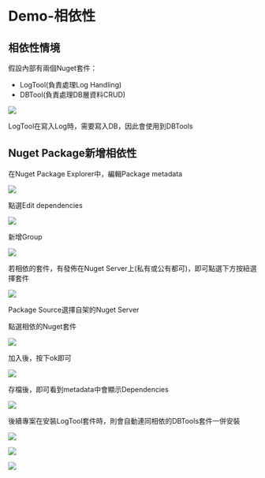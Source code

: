 # Demo-相依性

## 相依性情境

假設內部有兩個Nuget套件：

* LogTool\(負責處理Log Handling\)
* DBTool\(負責處理DB層資料CRUD\)

![](../../.gitbook/assets/image%20%28310%29.png)

LogTool在寫入Log時，需要寫入DB，因此會使用到DBTools

## Nuget Package新增相依性

在Nuget Package Explorer中，編輯Package metadata

![](../../.gitbook/assets/image%20%28279%29.png)

點選Edit dependencies

![](../../.gitbook/assets/image%20%28204%29.png)

新增Group

![](../../.gitbook/assets/image%20%28217%29.png)

若相依的套件，有發佈在Nuget Server上\(私有或公有都可\)，即可點選下方按紐選擇套件

![](../../.gitbook/assets/image%20%28304%29.png)

Package Source選擇自架的Nuget Server

點選相依的Nuget套件

![](../../.gitbook/assets/image%20%28292%29.png)

加入後，按下ok即可

![](../../.gitbook/assets/image%20%28345%29.png)

存檔後，即可看到metadata中會顯示Dependencies

![](../../.gitbook/assets/image%20%28101%29.png)

後續專案在安裝LogTool套件時，則會自動連同相依的DBTools套件一併安裝

![](../../.gitbook/assets/image%20%28235%29.png)

![](../../.gitbook/assets/image%20%28153%29.png)

![](../../.gitbook/assets/image%20%28300%29.png)

